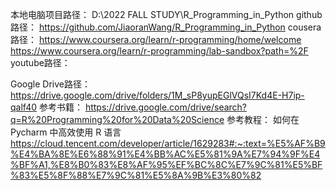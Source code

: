本地电脑项目路径：
D:\2022 FALL STUDY\R_Programming_in_Python
github路径：
https://github.com/JiaoranWang/R_Programming_in_Python
cousera路径：
https://www.coursera.org/learn/r-programming/home/welcome
https://www.coursera.org/learn/r-programming/lab-sandbox?path=%2F
youtube路径：

Google Drive路径：
https://drive.google.com/drive/folders/1M_sP8yupEGlVQsI7Kd4E-H7ip-qalf40
参考书籍：
https://drive.google.com/drive/search?q=R%20Programming%20for%20Data%20Science
参考教程：
如何在 Pycharm 中高效使用 R 语言 
https://cloud.tencent.com/developer/article/1629283#:~:text=%E5%AF%B9%E4%BA%8E%E6%88%91%E4%BB%AC%E5%81%9A%E7%94%9F%E4%BF%A1,%E8%B0%83%E8%AF%95%EF%BC%8C%E7%9C%81%E5%BF%83%E5%8F%88%E7%9C%81%E5%8A%9B%E3%80%82
